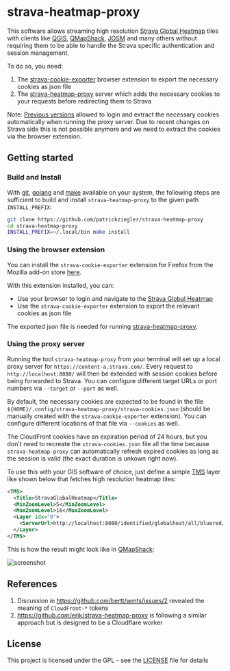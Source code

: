 # strava-heatmap-proxy

This software allows streaming high resolution [Strava Global Heatmap](https://www.strava.com/maps/global-heatmap) tiles with clients like [QGIS](https://qgis.org/de/site/), [QMapShack](https://github.com/Maproom/qmapshack/wiki), [JOSM](https://josm.openstreetmap.de/) and many others without requiring them to be able to handle the Strava specific authentication and session management.

To do so, you need:
1. The [strava-cookie-exporter](#using-the-browser-extension) browser extension to export the necessary cookies as json file
1. The [strava-heatmap-proxy](#using-the-proxy-server) server which adds the necessary cookies to your requests before redirecting them to Strava

Note: [Previous versions](https://github.com/patrickziegler/strava-heatmap-proxy/tree/v1) allowed to login and extract the necessary cookies automatically when running the proxy server.
Due to recent changes on Strava side this is not possible anymore and we need to extract the cookies via the browser extension.


## Getting started

### Build and Install

With [git](https://git-scm.com/downloads), [golang](https://go.dev/) and [make](https://www.gnu.org/software/make/) available on your system, the following steps are sufficient to build and install `strava-heatmap-proxy` to the given path `INSTALL_PREFIX`:

```sh
git clone https://github.com/patrickziegler/strava-heatmap-proxy
cd strava-heatmap-proxy
INSTALL_PREFIX=~/.local/bin make install
```

### Using the browser extension

You can install the `strava-cookie-exporter` extension for Firefox from the Mozilla add-on store [here](https://addons.mozilla.org/de/firefox/addon/strava-cookie-exporter/).

With this extension installed, you can:
- Use your browser to login and navigate to the [Strava Global Heatmap](https://www.strava.com/maps/global-heatmap)
- Use the `strava-cookie-exporter` extension to export the relevant cookies as json file

The exported json file is needed for running [strava-heatmap-proxy](#using-the-proxy-server).

### Using the proxy server

Running the tool `strava-heatmap-proxy` from your terminal will set up a local proxy server for `https://content-a.strava.com/`.
Every request to `http://localhost:8080/` will then be extended with session cookies before being forwarded to Strava.
You can configure different target URLs or port numbers via `--target` or `--port` as well.

By default, the necessary cookies are expected to be found in the file `${HOME}/.config/strava-heatmap-proxy/strava-cookies.json` (should be manually created with the `strava-cookie-exporter` extension).
You can configure different locations of that file via `--cookies` as well.

The CloudFront cookies have an expiration period of 24 hours, but you don't need to recreate the `strava-cookies.json` file all the time because `strava-heatmap-proxy` can automatically refresh expired cookies as long as the session is valid (the exact duration is unkown right now).

To use this with your GIS software of choice, just define a simple [TMS](https://wiki.openstreetmap.org/wiki/TMS) layer like shown below that fetches high resolution heatmap tiles:

```xml
<TMS>
  <Title>StravaGlobalHeatmap</Title>
  <MinZoomLevel>5</MinZoomLevel>
  <MaxZoomLevel>16</MaxZoomLevel>
  <Layer idx="0">
    <ServerUrl>http://localhost:8080/identified/globalheat/all/bluered/%1/%2/%3.png?v=19</ServerUrl>
  </Layer>
</TMS>
```

This is how the result might look like in [QMapShack](https://github.com/Maproom/qmapshack/wiki):

![screenshot](https://addons.mozilla.org/user-media/previews/full/327/327795.png)

## References

1. Discussion in https://github.com/bertt/wmts/issues/2 revealed the meaning of `CloudFront-*` tokens
1. https://github.com/erik/strava-heatmap-proxy is following a similar approach but is designed to be a Cloudflare worker

## License

This project is licensed under the GPL - see the [LICENSE](LICENSE) file for details
